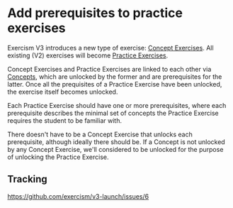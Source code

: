 # Add prerequisites to practice exercises

Exercism V3 introduces a new type of exercise: [Concept Exercises](https://github.com/exercism/v3-docs/blob/master/product/concept-exercises.md). All existing (V2) exercises will become [Practice Exercises](https://github.com/exercism/v3-docs/blob/master/product/practice-exercises.md).

Concept Exercises and Practice Exercises are linked to each other via [Concepts](https://github.com/exercism/v3-docs/blob/master/anatomy/tracks/concepts.md), which are unlocked by the former and are prerequisites for the latter. Once all the prequisites of a Practice Exercise have been unlocked, the exercise itself becomes unlocked.

Each Practice Exercise should have one or more prerequisites, where each prerequisite describes the minimal set of concepts the Practice Exercise requires the student to be familiar with.

There doesn't have to be a Concept Exercise that unlocks each prerequisite, although ideally there should be. If a Concept is not unlocked by any Concept Exercise, we'll considered to be unlocked for the purpose of unlocking the Practice Exercise.

## Tracking

https://github.com/exercism/v3-launch/issues/6

